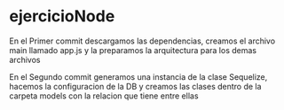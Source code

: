 # ejercicioNode
En el Primer commit descargamos las dependencias, creamos el archivo main llamado app.js y la preparamos la arquitectura para los demas archivos

En el Segundo commit generamos una instancia de la clase Sequelize, hacemos la configuracion de la DB y creamos las clases dentro de la carpeta models con la relacion que tiene entre ellas


